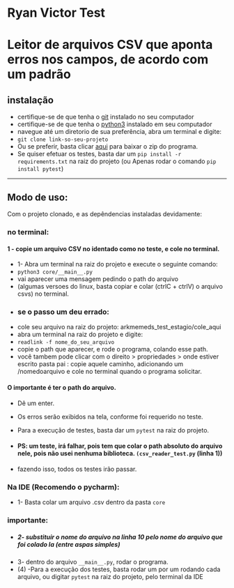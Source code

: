 # Ryan Victor Test
# Leitor de arquivos CSV que aponta erros nos campos, de acordo com um padrão

## instalação

- certifique-se de que tenha o [git](https://git-scm.com/book/en/v2/Getting-Started-Installing-Git) instalado no seu computador
- certifique-se de que tenha o [python3](https://www.python.org/downloads/) instalado em seu computador
- navegue até um diretorio de sua preferência, abra um terminal e digite:
- `git clone link-so-seu-projeto`
- Ou se preferir, basta clicar [aqui](https://github.com/ryanrare/arkmeds_test_ryan/archive/refs/heads/main.zip) para baixar o zip do programa.
- Se quiser efetuar os testes, basta dar um `pip install -r requirements.txt` na raiz do projeto
  (ou Apenas rodar o comando `pip install pytest`)

---

## Modo de uso:
Com o projeto clonado, e as depêndencias instaladas devidamente:
### no terminal:

#### 1 - copie um arquivo CSV no identado como no teste, e cole no terminal.
- 1- Abra um terminal na raiz do projeto e execute o seguinte comando:
- `python3 core/__main__.py`
- vai aparecer uma mensagem pedindo o path do arquivo
- (algumas versoes do linux, basta copiar e colar (ctrlC + ctrlV) o arquivo csvs) no terminal.
- ### se o passo um deu errado:
- cole seu arquivo na raiz do projeto: arkmemeds_test_estagio/cole_aqui
- abra um terminal na raiz do projeto e digite:
- `readlink -f nome_do_seu_arquivo`
- copie o path que aparecer, e rode o programa, colando esse path.
- você tambem pode clicar com o direito > propriedades > onde estiver escrito pasta pai : copie aquele caminho, adicionando um /nomedoarquivo e cole no terminal quando o programa solicitar.
#### O importante é ter o path do arquivo.
- Dê um enter.
- Os erros serão exibidos na tela, conforme foi requerido no teste.

- Para a execução de testes, basta dar um `pytest` na raiz do projeto.
- #### PS: um teste, irá falhar, pois tem que colar o path absoluto do arquivo nele, pois não usei nenhuma biblioteca. `(csv_reader_test.py` (linha 1)) 
- fazendo isso, todos os testes irão passar.

### Na IDE (Recomendo o pycharm):
- 1- Basta colar um arquivo .csv dentro da pasta `core`

### importante:
- ##### 2- substituir o nome do arquivo na linha 10 pelo nome do arquivo que foi colado la (entre aspas simples)
- 3- dentro do arquivo `__main__.py`, rodar o programa.
- (4) -Para a execução dos testes, basta rodar um por um rodando cada arquivo, ou digitar `pytest` na raiz do projeto, pelo terminal da IDE